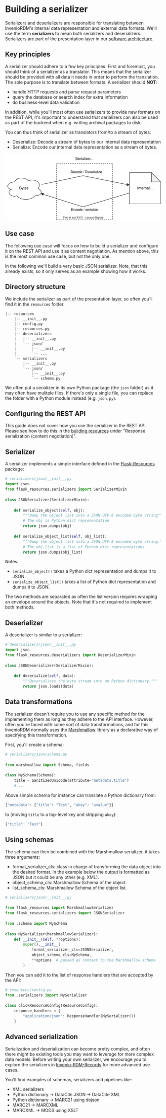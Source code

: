 # Building a serializer

Serializers and deserializers are responsible for translating between InvenioRDM's internal data
representation and external data formats. We'll use the term **serializers** to mean
both serializers and deserializers. Serializers are part of the
presentation layer in our [software architecture](../architecture/software.md).

## Key principles

A serializer should adhere to a few key principles. First and foremost, you
should think of a serializer as a translator. This means that the serializer
should be provided with all data it needs in order to perform the translation.
The sole purpose is to translate between formats. A serializer should **NOT**:

- handle HTTP requests and parse request parameters
- query the database or search index for extra information
- do business-level data validation

In addition, while you'll most often use serializers to provide new formats
on the REST API, it's important to understand that serializers can also be used
as part of the backend when e.g. writing archival packages to disk.

You can thus think of serializer as translators from/to a stream of bytes:

- Deserialize: Decode a stream of bytes to our internal data representation
- Serialize: Encode our internal data representation as a stream of bytes.

![High-level view of serializers and deserializers.](img/serializer.svg)

## Use case

The following use case will focus on how to build a serializer and configure it
on the REST API and use it as content negotiation. As mention above, this is
the most common use case, but not the only one.

In the following we'll build a very basic JSON serializer. Note, that this
already exists, so it only serves as an example showing how it works.

## Directory structure

We include the serializer as part of the presentation layer, so often you'll
find it in the ``resources`` folder.

```
|-- resources
    |-- __init__.py
    |-- config.py
    |-- resources.py
    |-- deserializers
    |   |-- __init__.py
    |   `-- json/
    |       |-- __init__.py
    |       `-- ...
    `-- serializers
        |-- __init__.py
        `-- json/
            |-- __init__.py
            `-- schema.py
```

We often put a serializer in its own Python package (the ``json`` folder) as it
may often have mulitple files. If there's only a single file, you can replace
the folder with a Python module instead (e.g. ``json.py``).

## Configuring the REST API

This guide does not cover how you use the serializer in the REST API. Please
see how to do this in the [building resources](resource.md#response-serialization-content-negotiation)
under "Response serialization (content negotiation)".

## Serializer

A serializer implements a simple interface defined in the
[Flask-Resources](https://github.com/inveniosoftware/flask-resources) package:

```python
# serializers/json/__init__.py
import json
from flask_resources.serializers import SerializerMixin

class JSONSerializer(SerializerMixin):

    def serialize_object(self, obj):
        """Dump the object list into a JSON UTF-8 encoded byte string"""
        # The obj is Python dict representation
        return json.dumps(obj)

    def serialize_object_list(self, obj_list):
        """Dump the object list into a JSON UTF-8 encoded byte string."""
        # The obj_list is a list of Python dict representations
        return json.dumps(obj_list)
```

Notes:

- ``serialize_object()`` takes a Python dict representation and dumps it to
  JSON.
- ``serialize_object_list()`` takes a list of Python dict representation and
  dumps it to JSON.

The two methods are separated as often the list version requires wrapping an
envelope around the objects. Note that it's not required to implement both
methods.

## Deserializer

A deserializer is similar to a serializer:

```python
# deserializers/json/__init__.py
import json
from flask_resources.deserializers import DeserializerMixin

class JSONDeserializer(SerializerMixin):

    def deserialize(self, data):
        """Deserializes the byte stream into an Python dictionary."""
        return json.loads(data)
```


## Data transformations

The serializer doesn't require you to use any specific method for the
implementing them as long as they adhere to the API interface. However, often
you're faced with some sort of data transformations, and for this InvenioRDM
normally uses the [Marshmallow](https://marshmallow.readthedocs.io/en/stable/)
library as a declarative way of specifying this transformation.

First, you'll create a schema:

```python
# serializers/json/schema.py

from marshmallow import Schema, fields

class MySchema(Schema):
    title = SanitizedUnicode(attribute="metadata.title")
    # ...
```

Above simple schema for instance can translate a Python dictionary from:

```python
{"metadata": {"title": "Test", "akey": "avalue"}}
```

to (moving ``title`` to a top-level key and stripping ``akey``):

```python
{"title": "Test"}
```

## Using schemas

The schema can then be combined with the Marshmallow serializer, it takes three arguments:

- format_serializer_cls: class in charge of transforming the data object into the desired
format. In the example below the output is formatted as JSON but it could be any other
(e.g. XML).
- object_schema_cls: Marshmallow Schema of the object.
- list_schema_cls: Marshmallow Schema of the object list.


```python
# serializers/json/__init__.py

from flask_resources import MarshmallowSerializer
from flask_resources.serializers import JSONSerializer

from .schema import MySchema

class MySerializer(MarshmallowSerializer):
    def __init__(self, **options):
        super().__init__(
            format_serializer_cls=JSONSerializer,
            object_schema_cls=MySchema,
            **options  # passed as context to the Marshmallow schema
        )
```

Then you can add it to the list of response handlers that are accepted by the API:

```python
# resources/config.py
from .serializers import MySerializer

class ClickResourceConfig(ResourceConfig):
    response_handlers = {
        "application/json": ResponseHandler(MySerializer())
    }
```

## Advanced serialization

Serialization and deserialization can become pretty complex, and often
there might be existing tools you may want to leverage for more complex data
models. Before writing your own serializer, we encourage you to explore the
serializers in [Invenio-RDM-Records](https://github.com/inveniosoftware/invenio-rdm-records/tree/master/invenio_rdm_records/resources/serializers)
for more advanced use cases.

You'll find examples of schemas, serializers and pipelines like:

- XML serializers
- Python dictionary -> DataCite JSON -> DataCite XML
- Python dictionary -> MARC21 using dojson
- MARC21 -> MARCXML
- MARCXML -> MODS using XSLT
